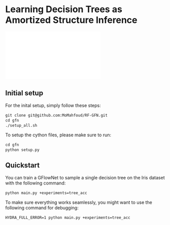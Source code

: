 # **Learning Decision Trees as Amortized Structure Inference** #

![MDP Visualization](./assets/mdp.pdf) 

## **Initial setup** ##
For the inital setup, simply follow these steps: 

````
git clone git@github.com:MoMahfoud/RF-GFN.git
cd gfn
./setup_all.sh
````

To setup the cython files, please make sure to run:
````
cd gfn
python setup.py
````

## **Quickstart** ## 
You can train a GFlowNet to sample a single decision tree on the Iris dataset with the following command: 

````
python main.py +experiments=tree_acc
````

To make sure everything works seamlessly, you might want to use the following command for debugging: 
````
HYDRA_FULL_ERROR=1 python main.py +experiments=tree_acc
````


